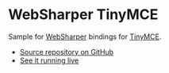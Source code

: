 # WebSharper TinyMCE

Sample for [WebSharper](https://websharper.com) bindings for [TinyMCE](https://www.tiny.cloud/).

* [Source repository on GitHub](https://github.com/websharper-samples/TinyMCE)
* [See it running live](https://websharper-samples.github.io/TinyMCE)

